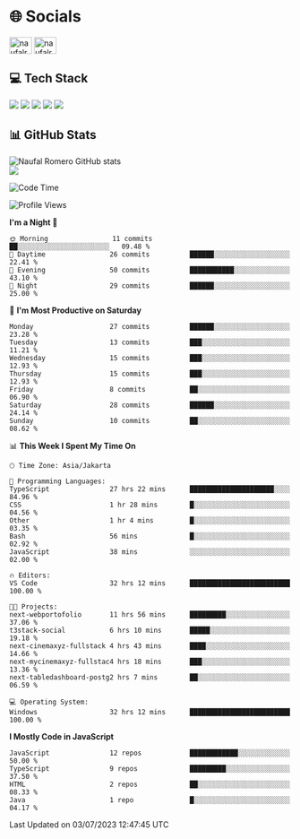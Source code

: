 <h1 align="">🌐 Socials</h1>
<p align="left">
<a href="https://linkedin.com/in/naufal-romero-putra-pratama-9ab816177/" target="blank"><img align="center" src="https://raw.githubusercontent.com/rahuldkjain/github-profile-readme-generator/master/src/images/icons/Social/linked-in-alt.svg" alt="naufalromero" height="30" width="40" /></a>
<a href="https://instagram.com/naufalromero" target="blank"><img align="center" src="https://raw.githubusercontent.com/rahuldkjain/github-profile-readme-generator/master/src/images/icons/Social/instagram.svg" alt="naufalromero" height="30" width="40" /></a>
</p>


<h2 align="">💻 Tech Stack</h2>
<div align="">
 <img src="https://img.shields.io/badge/typescript-%23007ACC.svg?style=for-the-badge&logo=typescript&logoColor=white"/>
 <img src="https://img.shields.io/badge/javascript-%23323330.svg?style=for-the-badge&logo=javascript&logoColor=%23F7DF1E"/>
 <img src="https://img.shields.io/badge/react-%2320232a.svg?style=for-the-badge&logo=react&logoColor=%2361DAFB"/>
 <img src="https://img.shields.io/badge/tailwindcss-%2338B2AC.svg?style=for-the-badge&logo=tailwind-css&logoColor=white"/>
 <img src="https://img.shields.io/badge/java-%23ED8B00.svg?style=for-the-badge&logo=openjdk&logoColor=white"/>
</div>


<h2 align="">📊 GitHub Stats</h2>

![Naufal Romero GitHub stats](https://github-readme-stats-xi-nine-74.vercel.app/api?username=romves&show_icons=true&theme=tokyonight&include_all_commits=true&count_private=true)<br/>
![](https://github-readme-stats-xi-nine-74.vercel.app/api/top-langs/?username=romves&theme=tokyonight&hide_border=false&include_all_commits=true&count_private=true&layout=compact)

<!--START_SECTION:waka-->
![Code Time](http://img.shields.io/badge/Code%20Time-123%20hrs%2057%20mins-blue)

![Profile Views](http://img.shields.io/badge/Profile%20Views-9-blue)

**I'm a Night 🦉** 

```text
🌞 Morning                11 commits          ██░░░░░░░░░░░░░░░░░░░░░░░   09.48 % 
🌆 Daytime                26 commits          ██████░░░░░░░░░░░░░░░░░░░   22.41 % 
🌃 Evening                50 commits          ███████████░░░░░░░░░░░░░░   43.10 % 
🌙 Night                  29 commits          ██████░░░░░░░░░░░░░░░░░░░   25.00 % 
```
📅 **I'm Most Productive on Saturday** 

```text
Monday                   27 commits          ██████░░░░░░░░░░░░░░░░░░░   23.28 % 
Tuesday                  13 commits          ███░░░░░░░░░░░░░░░░░░░░░░   11.21 % 
Wednesday                15 commits          ███░░░░░░░░░░░░░░░░░░░░░░   12.93 % 
Thursday                 15 commits          ███░░░░░░░░░░░░░░░░░░░░░░   12.93 % 
Friday                   8 commits           ██░░░░░░░░░░░░░░░░░░░░░░░   06.90 % 
Saturday                 28 commits          ██████░░░░░░░░░░░░░░░░░░░   24.14 % 
Sunday                   10 commits          ██░░░░░░░░░░░░░░░░░░░░░░░   08.62 % 
```


📊 **This Week I Spent My Time On** 

```text
🕑︎ Time Zone: Asia/Jakarta

💬 Programming Languages: 
TypeScript               27 hrs 22 mins      █████████████████████░░░░   84.96 % 
CSS                      1 hr 28 mins        █░░░░░░░░░░░░░░░░░░░░░░░░   04.56 % 
Other                    1 hr 4 mins         █░░░░░░░░░░░░░░░░░░░░░░░░   03.35 % 
Bash                     56 mins             █░░░░░░░░░░░░░░░░░░░░░░░░   02.92 % 
JavaScript               38 mins             ░░░░░░░░░░░░░░░░░░░░░░░░░   02.00 % 

🔥 Editors: 
VS Code                  32 hrs 12 mins      █████████████████████████   100.00 % 

🐱‍💻 Projects: 
next-webportofolio       11 hrs 56 mins      █████████░░░░░░░░░░░░░░░░   37.06 % 
t3stack-social           6 hrs 10 mins       █████░░░░░░░░░░░░░░░░░░░░   19.18 % 
next-cinemaxyz-fullstack 4 hrs 43 mins       ████░░░░░░░░░░░░░░░░░░░░░   14.66 % 
next-mycinemaxyz-fullstac4 hrs 18 mins       ███░░░░░░░░░░░░░░░░░░░░░░   13.36 % 
next-tabledashboard-postg2 hrs 7 mins        ██░░░░░░░░░░░░░░░░░░░░░░░   06.59 % 

💻 Operating System: 
Windows                  32 hrs 12 mins      █████████████████████████   100.00 % 
```

**I Mostly Code in JavaScript** 

```text
JavaScript               12 repos            ████████████░░░░░░░░░░░░░   50.00 % 
TypeScript               9 repos             █████████░░░░░░░░░░░░░░░░   37.50 % 
HTML                     2 repos             ██░░░░░░░░░░░░░░░░░░░░░░░   08.33 % 
Java                     1 repo              █░░░░░░░░░░░░░░░░░░░░░░░░   04.17 % 
```




 Last Updated on 03/07/2023 12:47:45 UTC
<!--END_SECTION:waka-->
